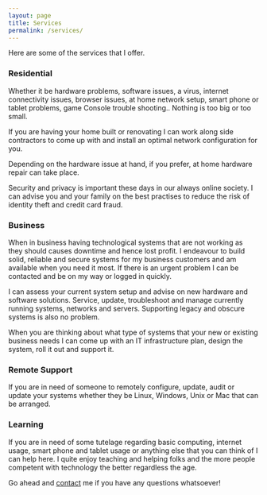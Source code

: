 ```yaml
---
layout: page
title: Services
permalink: /services/
---
```

Here are some of the services that I offer.

### Residential
Whether it be hardware problems, software issues, a virus, internet connectivity issues, browser issues, at home network setup, smart phone or tablet problems, game Console trouble shooting.. Nothing is too big or too small.

If you are having your home built or renovating I can work along side contractors to come up with and install an optimal network configuration for you.

Depending on the hardware issue at hand, if you prefer, at home hardware repair can take place.

Security and privacy is important these days in our always online society. I can advise you and your family on the best practises to reduce the risk of identity theft and credit card fraud.

### Business
When in business having technological systems that are not working as they should causes downtime and hence lost profit. I endeavour to build solid, reliable and secure systems for my business customers and am available when you need it most. If there is an urgent problem I can be contacted and be on my way or logged in quickly.

I can assess your current system setup and advise on new hardware and software solutions. Service, update, troubleshoot and manage currently running systems, networks and servers. Supporting legacy and obscure systems is also no problem.

When you are thinking about what type of systems that your new or existing business needs I can come up with an IT infrastructure plan, design the system, roll it out and support it.

### Remote Support
If you are in need of someone to remotely configure, update, audit or update your systems whether they be Linux, Windows, Unix or Mac that can be arranged.

### Learning
If you are in need of some tutelage regarding basic computing, internet usage, smart phone and tablet usage or anything else that you can think of I can help here. I quite enjoy teaching and helping folks and the more people competent with technology the better regardless the age.


Go ahead and [contact](../contact) me if you have any questions whatsoever!
